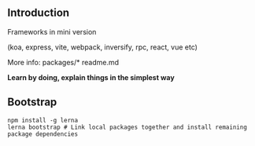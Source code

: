 ## Introduction

Frameworks in mini version

(koa, express, vite, webpack, inversify, rpc, react, vue etc)

More info: packages/* readme.md

**Learn by doing, explain things in the simplest way**
## Bootstrap

```
npm install -g lerna
lerna bootstrap # Link local packages together and install remaining package dependencies
```
